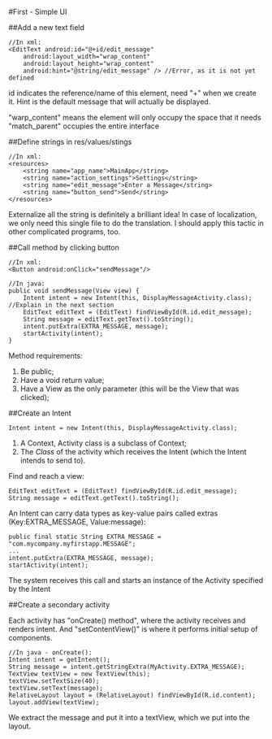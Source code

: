 #First - Simple UI

##Add a new text field
```
//In xml:
<EditText android:id="@+id/edit_message"
    android:layout_width="wrap_content"
    android:layout_height="wrap_content"
    android:hint="@string/edit_message" /> //Error, as it is not yet defined
```
id indicates the reference/name of this element, need "+" when we create it. Hint is the default message that will actually be displayed.

"warp_content" means the element will only occupy the space that it needs
"match_parent" occupies the entire interface


##Define strings in res/values/stings
```
//In xml:
<resources>
    <string name="app_name">MainApp</string>
    <string name="action_settings">Settings</string>
    <string name="edit_message">Enter a Message</string>
    <string name="button_send">Send</string>
</resources>
```
Externalize all the string is definitely a brilliant idea! In case of localization, we only need this single file to do the translation. I should apply this tactic in other complicated programs, too.

##Call method by clicking button

```
//In xml:
<Button android:onClick="sendMessage"/>

//In java:
public void sendMessage(View view) {
    Intent intent = new Intent(this, DisplayMessageActivity.class);  //Explain in the next section
    EditText editText = (EditText) findViewById(R.id.edit_message);
    String message = editText.getText().toString();
    intent.putExtra(EXTRA_MESSAGE, message);
    startActivity(intent);
}
```
Method requirements:

1. Be public;
2. Have a void return value;
3. Have a View as the only parameter (this will be the View that was clicked);

##Create an Intent

```
Intent intent = new Intent(this, DisplayMessageActivity.class);
```
1. A Context, Activity class is a subclass of Context;
2. The *Class* of the activity which receives the Intent (which the Intent intends to send to).

Find and reach a view:
```
EditText editText = (EditText) findViewById(R.id.edit_message);
String message = editText.getText().toString();
```

An Intent can carry data types as key-value pairs called extras (Key:EXTRA_MESSAGE, Value:message):
```
public final static String EXTRA_MESSAGE = "com.mycompany.myfirstapp.MESSAGE";
...
intent.putExtra(EXTRA_MESSAGE, message);
startActivity(intent);
```
The system receives this call and starts an instance of the Activity specified by the Intent


##Create a secondary activity

Each activity has "onCreate() method", where the activity receives and renders intent. And "setContentView()" is where it performs initial setup of components. 

```
//In java - onCreate():
Intent intent = getIntent();
String message = intent.getStringExtra(MyActivity.EXTRA_MESSAGE);
TextView textView = new TextView(this);
textView.setTextSize(40);
textView.setText(message);
RelativeLayout layout = (RelativeLayout) findViewById(R.id.content);
layout.addView(textView);
```
We extract the message and put it into a textView, which we put into the layout. 
